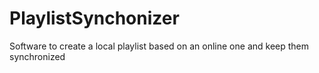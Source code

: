 # PlaylistSynchonizer
Software to create a local playlist based on an online one and keep them synchronized
